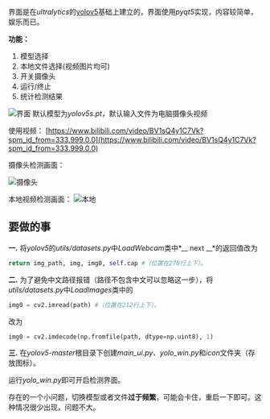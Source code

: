 界面是在*ultralytics*的[yolov5](https://github.com/ultralytics/yolov5)基础上建立的，界面使用*pyqt5*实现，内容较简单，娱乐而已。

**功能：**

1. 模型选择
2. 本地文件选择(视频图片均可)
3. 开关摄像头
4. 运行/终止
5. 统计检测结果

![界面](https://github.com/Javacr/PyQt5-YOLOv5/blob/master/imgs/%E7%95%8C%E9%9D%A2.jpg)
默认模型为*yolov5s.pt*，默认输入文件为电脑摄像头视频

使用视频：
[https://www.bilibili.com/video/BV1sQ4y1C7Vk?spm_id_from=333.999.0.0](https://www.bilibili.com/video/BV1sQ4y1C7Vk?spm_id_from=333.999.0.0)

摄像头检测画面：

![摄像头](https://github.com/Javacr/PyQt5-YOLOv5/blob/master/imgs/%E6%91%84%E5%83%8F%E5%A4%B4.jpg)

本地视频检测画面：
![本地](https://github.com/Javacr/PyQt5-YOLOv5/blob/master/imgs/video.gif)


## 要做的事

**一.** 将*yolov5*的*utils/datasets.py*中*LoadWebcam*类中*__ next __*的返回值改为

```python
return img_path, img, img0, self.cap #（位置在270行上下）。
```

**二.** 为了避免中文路径报错（路径不包含中文可以忽略这一步），将*utils/datasets.py*中*LoadImages*类中的

```python
img0 = cv2.imread(path)	#（位置在212行上下）。
```

改为

```python
img0 = cv2.imdecode(np.fromfile(path, dtype=np.uint8), 1)
```

**三.** 在*yolov5-master*根目录下创建*main_ui.py、yolo_win.py*和*icon*文件夹（存放图标）。

运行*yolo_win.py*即可开启检测界面。

存在的一个小问题，切换模型或者文件**过于频繁**，可能会卡住，重启一下即可。这种情况很少出现，问题不大。
